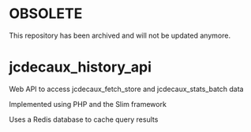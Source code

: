 # OBSOLETE

This repository has been archived and will not be updated anymore.

# jcdecaux_history_api
Web API to access jcdecaux_fetch_store and jcdecaux_stats_batch data

Implemented using PHP and the Slim framework

Uses a Redis database to cache query results
